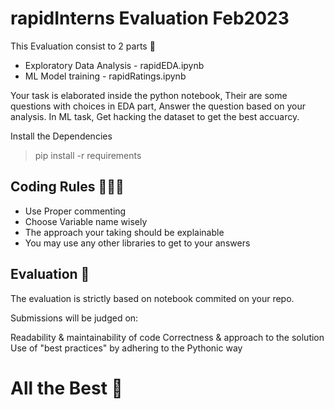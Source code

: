 # rapidInterns Evaluation Feb2023
This Evaluation consist to 2 parts 🎲
* Exploratory Data Analysis - rapidEDA.ipynb
* ML Model training - rapidRatings.ipynb

Your task is elaborated inside the python notebook, Their are some questions with choices in EDA part, Answer the question based on your analysis.
In ML task, Get hacking the dataset to get the best accuarcy.

Install the Dependencies 
> pip install -r requirements

## Coding Rules 🧑🏽‍💻
* Use Proper commenting
* Choose Variable name wisely 
* The approach your taking should be explainable
* You may use any other libraries to get to your answers


## Evaluation 📑

The evaluation is strictly based on notebook commited on your repo.

Submissions will be judged on:

Readability & maintainability of code
Correctness & approach to the solution
Use of "best practices" by adhering to the Pythonic way

# All the Best 🤼


